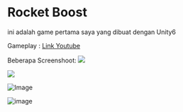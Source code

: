# Rocket Boost

ini adalah game pertama saya yang dibuat dengan Unity6

Gameplay :
[Link Youtube](https://youtu.be/XmhCqgTDUm4)

Beberapa Screenshoot:
![](https://github.com/user-attachments/assets/7cf0c431-21ea-43a3-a030-44c1349f3b72)

![](https://github.com/user-attachments/assets/e8b5bfb2-3107-4bd1-8f86-26a330ea8b95)

![Image](https://github.com/user-attachments/assets/b8f9f069-4604-4755-a285-dd4c304ec75d)

![image](https://github.com/user-attachments/assets/63e0b155-49fb-4efb-95a5-949c770e19fc)
